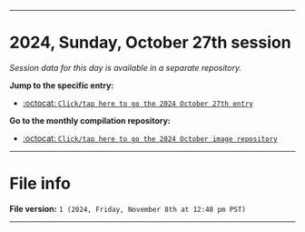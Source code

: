 
***

# 2024, Sunday, October 27th session

_Session data for this day is available in a separate repository._

**Jump to the specific entry:**

- [:octocat: `Click/tap here to go the 2024 October 27th entry`](https://github.com/seanpm2001/SeansLifeArchive_Images_MotorWorld_CarFactory_Y2024_V10/tree/SeansLifeArchive_Images_MotorWorld_CarFactory_Y2024_V10_Main-dev/2024/10_October/27/)

**Go to the monthly compilation repository:**

- [:octocat: `Click/tap here to go the 2024 October image repository`](https://github.com/seanpm2001/SeansLifeArchive_Images_MotorWorld_CarFactory_Y2024_V10/)

***

# File info

**File version:** `1 (2024, Friday, November 8th at 12:48 pm PST)`

***
